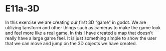 # E11a-3D
In this exercise we are creating our first 3D "game" in godot. We are utilizing tansform and other things such as cameras to make the game look and feel more like a real game. In this I have created a map that doesn't really have a large game feel. It is just something simple to show the user that we can move and jump on the 3D objects we have created. 